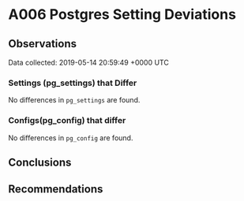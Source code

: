 # A006 Postgres Setting Deviations #

## Observations ##
Data collected: 2019-05-14 20:59:49 +0000 UTC  

### Settings (pg_settings) that Differ ###

No differences in `pg_settings` are found.

### Configs(pg_config) that differ ###

No differences in `pg_config` are found.



## Conclusions ##


## Recommendations ##


